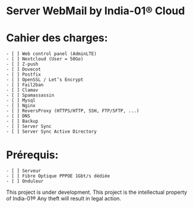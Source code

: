 # Server WebMail by India-01® Cloud
# Cahier des charges:
    - [ ] Web control panel (AdminLTE)
    - [ ] Nextcloud (User = 50Go)
    - [ ] Z-push
    - [ ] Dovecot
    - [ ] Postfix
    - [ ] OpenSSL / Let’s Encrypt
    - [ ] Fail2ban
    - [ ] Clamav
    - [ ] Spamassassin
    - [ ] Mysql
    - [ ] Nginx
    - [ ] ReversProxy (HTTPS/HTTP, SSH, FTP/SFTP, ...)
    - [ ] DNS
    - [ ] Backup
    - [ ] Server Sync
    - [ ] Server Sync Active Directory

# Prérequis:
    - [ ] Serveur
    - [ ] Fibre Optique PPPOE 1Gbt/s dédiée 
    - [ ] Onduleur

 This project is under development. This project is the intellectual property of India-01® Any theft will result in legal action.
